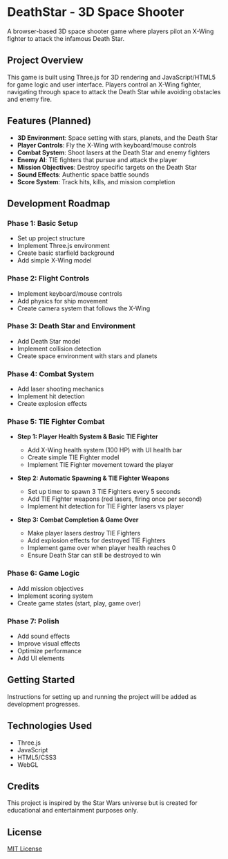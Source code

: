 # DeathStar - 3D Space Shooter

A browser-based 3D space shooter game where players pilot an X-Wing fighter to attack the infamous Death Star.

## Project Overview

This game is built using Three.js for 3D rendering and JavaScript/HTML5 for game logic and user interface. Players control an X-Wing fighter, navigating through space to attack the Death Star while avoiding obstacles and enemy fire.

## Features (Planned)

- **3D Environment**: Space setting with stars, planets, and the Death Star
- **Player Controls**: Fly the X-Wing with keyboard/mouse controls
- **Combat System**: Shoot lasers at the Death Star and enemy fighters
- **Enemy AI**: TIE fighters that pursue and attack the player
- **Mission Objectives**: Destroy specific targets on the Death Star
- **Sound Effects**: Authentic space battle sounds
- **Score System**: Track hits, kills, and mission completion

## Development Roadmap

### Phase 1: Basic Setup
- Set up project structure
- Implement Three.js environment
- Create basic starfield background
- Add simple X-Wing model

### Phase 2: Flight Controls
- Implement keyboard/mouse controls
- Add physics for ship movement
- Create camera system that follows the X-Wing

### Phase 3: Death Star and Environment
- Add Death Star model
- Implement collision detection
- Create space environment with stars and planets

### Phase 4: Combat System
- Add laser shooting mechanics
- Implement hit detection
- Create explosion effects

### Phase 5: TIE Fighter Combat
- **Step 1: Player Health System & Basic TIE Fighter**
  - Add X-Wing health system (100 HP) with UI health bar
  - Create simple TIE Fighter model
  - Implement TIE Fighter movement toward the player

- **Step 2: Automatic Spawning & TIE Fighter Weapons**
  - Set up timer to spawn 3 TIE Fighters every 5 seconds
  - Add TIE Fighter weapons (red lasers, firing once per second)
  - Implement hit detection for TIE Fighter lasers vs player

- **Step 3: Combat Completion & Game Over**
  - Make player lasers destroy TIE Fighters
  - Add explosion effects for destroyed TIE Fighters
  - Implement game over when player health reaches 0
  - Ensure Death Star can still be destroyed to win

### Phase 6: Game Logic
- Add mission objectives
- Implement scoring system
- Create game states (start, play, game over)

### Phase 7: Polish
- Add sound effects
- Improve visual effects
- Optimize performance
- Add UI elements

## Getting Started

Instructions for setting up and running the project will be added as development progresses.

## Technologies Used

- Three.js
- JavaScript
- HTML5/CSS3
- WebGL

## Credits

This project is inspired by the Star Wars universe but is created for educational and entertainment purposes only.

## License

[MIT License](LICENSE) 